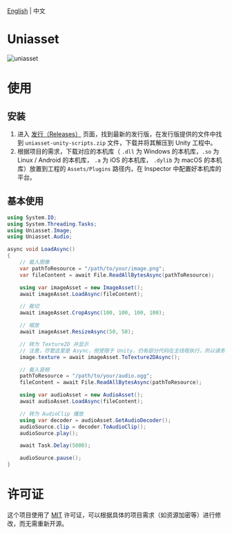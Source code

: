 [English](./README.md) | 中文

# Uniasset
![uniasset](https://socialify.git.ci/klrohias/uniasset/image?description=1&descriptionEditable=%E5%9C%A8%20Unity%20%E4%B8%AD%E6%96%B9%E4%BE%BF%E7%9A%84%E8%BD%BD%E5%85%A5%E5%92%8C%E4%BD%BF%E7%94%A8%E5%A4%96%E7%BD%AE%E8%B5%84%E6%BA%90&font=Raleway&forks=1&issues=1&language=1&name=1&owner=1&pattern=Signal&pulls=1&stargazers=1&theme=Auto)  

# 使用
## 安装
1. 进入 [发行（Releases）](https://github.com/Klrohias/uniasset/releases) 页面，找到最新的发行版，在发行版提供的文件中找到 `uniasset-unity-scripts.zip` 文件，下载并将其解压到 Unity 工程中。
2. 根据项目的需求，下载对应的本机库（ `.dll` 为 Windows 的本机库，`.so` 为 Linux / Android 的本机库， `.a` 为 iOS 的本机库， `.dylib` 为 macOS 的本机库）放置到工程的 `Assets/Plugins` 路径内，在 Inspector 中配置好本机库的平台。

## 基本使用
```csharp
using System.IO;
using System.Threading.Tasks;
using Uniasset.Image;
using Uniasset.Audio;

async void LoadAsync()
{
    // 载入图像
    var pathToResource = "/path/to/your/image.png";
    var fileContent = await File.ReadAllBytesAsync(pathToResource);

    using var imageAsset = new ImageAsset();
    await imageAsset.LoadAsync(fileContent);

    // 裁切
    await imageAsset.CropAsync(100, 100, 100, 100);

    // 缩放
    await imageAsset.ResizeAsync(50, 50);

    // 转为 Texture2D 并显示
    // 注意，尽管这里是 Async，但受限于 Unity，仍有部分代码在主线程执行，所以请务必在调用时确定在主线程调用
    image.texture = await imageAsset.ToTexture2DAsync();

    // 载入音频
    pathToResource = "/path/to/your/audio.ogg";
    fileContent = await File.ReadAllBytesAsync(pathToResource);

    using var audioAsset = new AudioAsset();
    await audioAsset.LoadAsync(fileContent);

    // 转为 AudioClip 播放
    using var decoder = audioAsset.GetAudioDecoder();
    audioSource.clip = decoder.ToAudioClip();
    audioSource.play();

    await Task.Delay(5000);

    audioSource.pause();
}

```

# 许可证
这个项目使用了 [MIT](LICENSE) 许可证，可以根据具体的项目需求（如资源加密等）进行修改，而无需重新开源。
